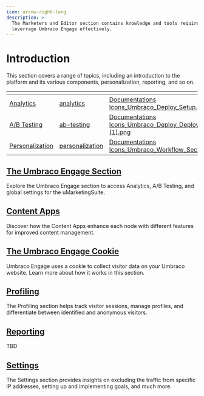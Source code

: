 ```yaml
---
icon: arrow-right-long
description: >-
  The Marketers and Editor section contains knowledge and tools required to
  leverrage Umbraco Engage effectively.
---
```


# Introduction

This section covers a range of topics, including an introduction to the platform and its various components, personalization, reporting, and so on.&#x20;

<table data-view="cards"><thead><tr><th></th><th data-hidden data-card-target data-type="content-ref"></th><th data-hidden data-card-cover data-type="files"></th></tr></thead><tbody><tr><td><a href="../analytics/">Analytics</a></td><td><a href="../analytics/">analytics</a></td><td><a href="../../.gitbook/assets/Documentations Icons_Umbraco_Deploy_Setup.png">Documentations Icons_Umbraco_Deploy_Setup.png</a></td></tr><tr><td><a href="../ab-testing/">A/B Testing</a></td><td><a href="../ab-testing/">ab-testing</a></td><td><a href="../../.gitbook/assets/Documentations Icons_Umbraco_Deploy_Deployment_Workflow (1).png">Documentations Icons_Umbraco_Deploy_Deployment_Workflow (1).png</a></td></tr><tr><td><a href="../personalization/">Personalization</a></td><td><a href="../personalization/">personalization</a></td><td><a href="../../.gitbook/assets/Documentations Icons_Umbraco_Workflow_Section_Overview.png">Documentations Icons_Umbraco_Workflow_Section_Overview.png</a></td></tr></tbody></table>

## [The Umbraco Engage Section](the-umarketingsuite-section.md)

Explore the Umbraco Engage section to access Analytics, A/B Testing, and global settings for the uMarketingSuite.

## [Content Apps](content-apps.md)

Discover how the Content Apps enhance each node with different features for improved content management.

## [The Umbraco Engage Cookie](the-umarketingsuite-cookie.md)

Umbraco Engage uses a cookie to collect visitor data on your Umbraco website. Learn more about how it works in this section.

## [Profiling](../profiling/)

The Profiling section helps track visitor sessions, manage profiles, and differentiate between identified and anonymous visitors.

## [Reporting](../reporting.md)

TBD

## [Settings](../settings/)

The Settings section provides insights on excluding the traffic from specific IP addresses, setting up and implementing goals, and much more.

